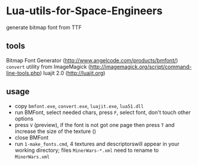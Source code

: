 Lua-utils-for-Space-Engineers
=============================

generate bitmap font from TTF

tools
-----

Bitmap Font Generator (http://www.angelcode.com/products/bmfont/)
`convert` utility from ImageMagick (http://imagemagick.org/script/command-line-tools.php)
luajit 2.0 (http://luajit.org)

usage
-----

* copy `bmfont.exe`, `convert.exe`, `luajit.exe`, `lua51.dll`
* run BMFont, select needed chars, press `F`, select font, don't touch other options
* press `V` (preview), if the font is not got one page then press `T` and increase the size of the texture ()
* close BMFont
* run `1-make_fonts.cmd`, 4 textures and descriptorswill appear in your working directory; files `MinerWars-*.xml` need to rename to `MinerWars.xml`

